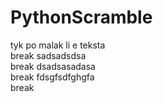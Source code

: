 # PythonScramble
tyk po malak li e teksta <br /> break
sadsadsdsa <br /> break
dsadsasadasa <br /> break
fdsgfsdfghgfa <br /> break
